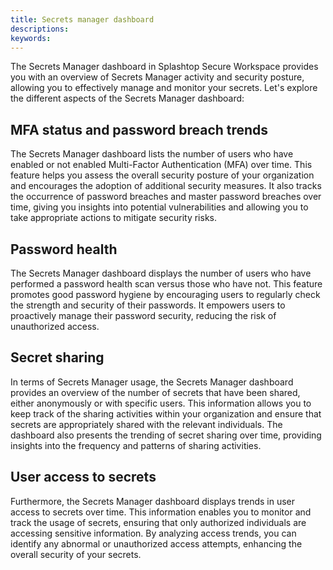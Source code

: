 ```yaml
---
title: Secrets manager dashboard
descriptions:
keywords:
---
```


The Secrets Manager dashboard in Splashtop Secure Workspace provides you with an overview of Secrets Manager activity and security posture, allowing you to effectively manage and monitor your secrets. Let's explore the different aspects of the Secrets Manager dashboard:

## MFA status and password breach trends

The Secrets Manager dashboard lists the number of users who have enabled or not enabled Multi-Factor Authentication (MFA) over time. This feature helps you assess the overall security posture of your organization and encourages the adoption of additional security measures. It also tracks the occurrence of password breaches and master password breaches over time, giving you insights into potential vulnerabilities and allowing you to take appropriate actions to mitigate security risks.

## Password health

The Secrets Manager dashboard displays the number of users who have performed a password health scan versus those who have not. This feature promotes good password hygiene by encouraging users to regularly check the strength and security of their passwords. It empowers users to proactively manage their password security, reducing the risk of unauthorized access.

## Secret sharing

In terms of Secrets Manager usage, the Secrets Manager dashboard provides an overview of the number of secrets that have been shared, either anonymously or with specific users. This information allows you to keep track of the sharing activities within your organization and ensure that secrets are appropriately shared with the relevant individuals. The dashboard also presents the trending of secret sharing over time, providing insights into the frequency and patterns of sharing activities.

## User access to secrets

Furthermore, the Secrets Manager dashboard displays trends in user access to secrets over time. This information enables you to monitor and track the usage of secrets, ensuring that only authorized individuals are accessing sensitive information. By analyzing access trends, you can identify any abnormal or unauthorized access attempts, enhancing the overall security of your secrets.